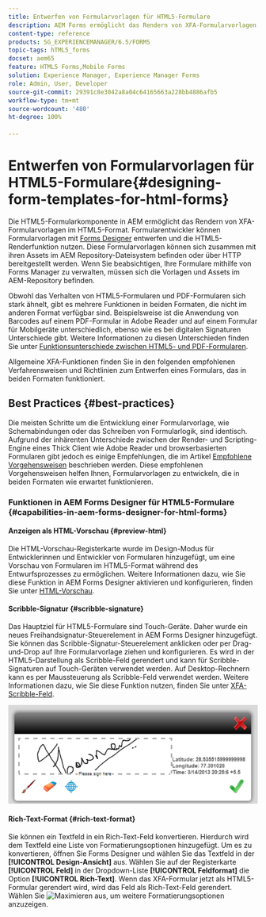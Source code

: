 ```yaml
---
title: Entwerfen von Formularvorlagen für HTML5-Formulare
description: AEM Forms ermöglicht das Rendern von XFA-Formularvorlagen im HTML5-Format. Formularentwickler können Formularvorlagen mit Designer entwerfen und die HTML5-Render-Funktion nutzen.
content-type: reference
products: SG_EXPERIENCEMANAGER/6.5/FORMS
topic-tags: hTML5_forms
docset: aem65
feature: HTML5 Forms,Mobile Forms
solution: Experience Manager, Experience Manager Forms
role: Admin, User, Developer
source-git-commit: 29391c8e3042a8a04c64165663a228bb4886afb5
workflow-type: tm+mt
source-wordcount: '480'
ht-degree: 100%

---
```


# Entwerfen von Formularvorlagen für HTML5-Formulare{#designing-form-templates-for-html-forms}

Die HTML5-Formularkomponente in AEM ermöglicht das Rendern von XFA-Formularvorlagen im HTML5-Format. Formularentwickler können Formularvorlagen mit [Forms Designer](https://www.adobe.com/go/learn_aemforms_designer_63_de) entwerfen und die HTML5-Renderfunktion nutzen. Diese Formularvorlagen können sich zusammen mit ihren Assets im AEM Repository-Dateisystem befinden oder über HTTP bereitgestellt werden. Wenn Sie beabsichtigen, Ihre Formulare mithilfe von Forms Manager zu verwalten, müssen sich die Vorlagen und Assets im AEM-Repository befinden.

Obwohl das Verhalten von HTML5-Formularen und PDF-Formularen sich stark ähnelt, gibt es mehrere Funktionen in beiden Formaten, die nicht im anderen Format verfügbar sind. Beispielsweise ist die Anwendung von Barcodes auf einem PDF-Formular in Adobe Reader und auf einem Formular für Mobilgeräte unterschiedlich, ebenso wie es bei digitalen Signaturen Unterschiede gibt. Weitere Informationen zu diesen Unterschieden finden Sie unter [Funktionsunterschiede zwischen HTML5- und PDF-Formularen](../../forms/using/feature-differentiation-html5-forms-pdf-forms.md).

Allgemeine XFA-Funktionen finden Sie in den folgenden empfohlenen Verfahrensweisen und Richtlinien zum Entwerfen eines Formulars, das in beiden Formaten funktioniert.

## Best Practices {#best-practices}

Die meisten Schritte um die Entwicklung einer Formularvorlage, wie Schemabindungen oder das Schreiben von Formularlogik, sind identisch. Aufgrund der inhärenten Unterschiede zwischen der Render- und Scripting-Engine eines Thick Client wie Adobe Reader und browserbasierten Formularen gibt jedoch es einige Empfehlungen, die im Artikel [Empfohlene Vorgehensweisen](/help/forms/using/design-accessible-html5-forms.md) beschrieben werden. Diese empfohlenen Vorgehensweisen helfen Ihnen, Formularvorlagen zu entwickeln, die in beiden Formaten wie erwartet funktionieren.

### Funktionen in AEM Forms Designer für HTML5-Formulare {#capabilities-in-aem-forms-designer-for-html-forms}

#### Anzeigen als HTML-Vorschau {#preview-html}

Die HTML-Vorschau-Registerkarte wurde im Design-Modus für Entwicklerinnen und Entwickler von Formularen hinzugefügt, um eine Vorschau von Formularen im HTML5-Format während des Entwurfsprozesses zu ermöglichen. Weitere Informationen dazu, wie Sie diese Funktion in AEM Forms Designer aktivieren und konfigurieren, finden Sie unter [HTML-Vorschau](../../forms/using/preview-xdp-forms-html.md).

#### Scribble-Signatur {#scribble-signature}

Das Hauptziel für HTML5-Formulare sind Touch-Geräte. Daher wurde ein neues Freihandsignatur-Steuerelement in AEM Forms Designer hinzugefügt. Sie können das Scribble-Signatur-Steuerelement anklicken oder per Drag-und-Drop auf Ihre Formularvorlage ziehen und konfigurieren. Es wird in der HTML5-Darstellung als Scribble-Feld gerendert und kann für Scribble-Signaturen auf Touch-Geräten verwendet werden. Auf Desktop-Rechnern kann es per Maussteuerung als Scribble-Feld verwendet werden. Weitere Informationen dazu, wie Sie diese Funktion nutzen, finden Sie unter [XFA-Scribble-Feld](../../forms/using/scribble-signature.md).

![4](assets/4.png)

#### Rich-Text-Format {#rich-text-format}

Sie können ein Textfeld in ein Rich-Text-Feld konvertieren. Hierdurch wird dem Textfeld eine Liste von Formatierungsoptionen hinzugefügt. Um es zu konvertieren, öffnen Sie Forms Designer und wählen Sie das Textfeld in der **[!UICONTROL Design-Ansicht]** aus. Wählen Sie auf der Registerkarte **[!UICONTROL Feld]** in der Dropdown-Liste **[!UICONTROL Feldformat]** die Option **[!UICONTROL Rich-Text]**. Wenn das XFA-Formular jetzt als HTML5-Formular gerendert wird, wird das Feld als Rich-Text-Feld gerendert. Wählen Sie ![Maximieren](assets/maximize_icon.svg) aus, um weitere Formatierungsoptionen anzuzeigen.
